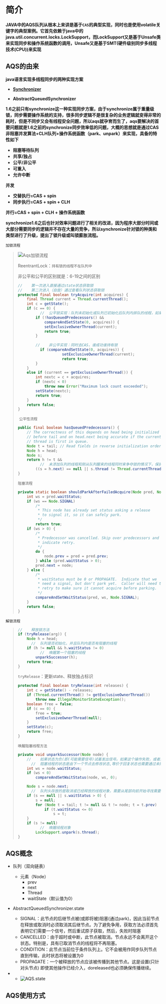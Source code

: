 # 简介

**JAVA中的AQS队列从根本上来讲是基于`CAS`的典型实现，同时也是使用volatile关键字的典型案例。它首先依赖于java中的java.util.concurrent.locks.LockSupport，而LockSupport又是基于Unsafe类来实现同步和操作系统函数的调用，Unsafe又是基于SMT(硬件级别同步多线程技术(CPU))来实现**



## AQS的由来

**java语言实现多线程同步的两种实现方案**

- **[Synchronizer](http://orgjinhc.github.io/2020/01/28/Synchronized/)** 

- **AbstractQueuedSynchronizer**

**1.6之前只有synchronize这一种实现同步方案，由于synchronize属于重量级锁，同步需要操作系统的支持，很多同步逻辑不是很复杂的业务逻辑就变得非常的耗时，但是不同步又会有线程安全问题，所以aqs就孕育而生了，aqs要解决的首要问题就是1.6之前的synchronize同步效率低的问题，大概的思想就是通过CAS非阻塞并发算法+CLH队列+操作系统函数（park、unpark）来实现，具备的特性如下**

- **阻塞等待队列**
- **共享/独占**
- **公平/非公平**
- **可重入**
- **允许中断**

**并发**

- **交替执行=CAS + spin**
- **同步执行=CAS + spin + CLH**

**并行=CAS + spin + CLH + 操作系统函数**



**synchronize1.6之后也针对效率问题进行了相关的改进，因为程序大部分时间或大部分需要同步的逻辑并不存在大量的竞争，所以synchronize针对锁的种类和类型进行了升级，提出了锁升级或叫锁膨胀流程。**



`加锁流程`

> ![Aqs加锁流程](http://lion-heart.online/blog/2020-02-02-070427.png)
>
> 
>
> ReentrantLock：`持有锁的线程不在队列中`
>
> 非公平和公平的区别就是：6-19之间的区别
>
> ```java
> //	第一次进入直接通过state状态获取锁
> //	第二次进入（自旋）通过查看队列状态获取锁
> protected final boolean tryAcquire(int acquires) {
>     final Thread current = Thread.currentThread();
>     int c = getState();
>     if (c == 0) {
>       	//	公平锁实现：队列未初始化或队列已初始化后队列内排队的线程，如果是第一个节点获取锁
>         if (!hasQueuedPredecessors() &&
>             compareAndSetState(0, acquires)) {
>             setExclusiveOwnerThread(current);
>             return true;
>         }
>       
>         //	非公平实现：同时去CAS，谁成功谁持有锁
>       	if (compareAndSetState(0, acquires)) {
>                     setExclusiveOwnerThread(current);
>                     return true;
>         }
>     }
>     else if (current == getExclusiveOwnerThread()) {
>         int nextc = c + acquires;
>         if (nextc < 0)
>             throw new Error("Maximum lock count exceeded");
>         setState(nextc);
>         return true;
>     }
>     return false;
> }
> ```
>
> ​	`公平性流程`
>
> ```java
> public final boolean hasQueuedPredecessors() {
>     // The correctness of this depends on head being initialized
>     // before tail and on head.next being accurate if the current
>     // thread is first in queue.
>     Node t = tail; // Read fields in reverse initialization order
>     Node h = head;
>     Node s;
>     return h != t &&
>       	//	未添加队列的线程和刚从队列醒来的线程同时来争夺锁的情况下，保护公平性
>         ((s = h.next) == null || s.thread != Thread.currentThread());
> }
> ```
>
> `阻塞流程`
>
> ```java
> private static boolean shouldParkAfterFailedAcquire(Node pred, Node node) {
>     int ws = pred.waitStatus;
>     if (ws == Node.SIGNAL)
>         /*
>          * This node has already set status asking a release
>          * to signal it, so it can safely park.
>          */
>         return true;
>     if (ws > 0) {
>         /*
>          * Predecessor was cancelled. Skip over predecessors and
>          * indicate retry.
>          */
>         do {
>             node.prev = pred = pred.prev;
>         } while (pred.waitStatus > 0);
>         pred.next = node;
>     } else {
>         /*
>          * waitStatus must be 0 or PROPAGATE.  Indicate that we
>          * need a signal, but don't park yet.  Caller will need to
>          * retry to make sure it cannot acquire before parking.
>          */
>         compareAndSetWaitStatus(pred, ws, Node.SIGNAL);
>     }
>     return false;
> }
> ```
>
> 

`解锁流程`

> ```java
> //	释放锁方法
> if (tryRelease(arg)) {
>     Node h = head;
>   	//	队列是否初始化，并且队列内是否有阻塞的线程
>     if (h != null && h.waitStatus != 0)
>       	//	唤醒第一个阻塞的线程
>         unparkSuccessor(h);
>     return true;
> }
> ```
>
> `tryRelease`：更新state、释放独占标识
>
> ```java
> protected final boolean tryRelease(int releases) {
>     int c = getState() - releases;
>     if (Thread.currentThread() != getExclusiveOwnerThread())
>         throw new IllegalMonitorStateException();
>     boolean free = false;
>     if (c == 0) {
>         free = true;
>         setExclusiveOwnerThread(null);
>     }
>     setState(c);
>     return free;
> }
> ```
>
> `唤醒阻塞线程方法`
>
> ```java
> private void unparkSuccessor(Node node) {
>     //	如果状态为负(即(可能需要信号)试着发出信号。如果这个操作失败，或者通过等待线程改变状态，这是可以的。
>   	//	阻塞线程的状态是由下一个节点去修改状态,等价于回复状态也需要通过未阻塞的线程去唤醒和修改状态
>     int ws = node.waitStatus;
>     if (ws < 0)
>         compareAndSetWaitStatus(node, ws, 0);
> 
>     Node s = node.next;
>   	//	队列头存放的是取消或已经释放的线程对象，需要从尾部向前开始寻找需要被唤醒的线程对象
>     if (s == null || s.waitStatus > 0) {
>         s = null;
>         for (Node t = tail; t != null && t != node; t = t.prev)
>             if (t.waitStatus <= 0)
>                 s = t;
>     }
>     if (s != null)
>       	//	唤醒线程对象
>         LockSupport.unpark(s.thread);
> }
> ```
>
> 



## AQS概念

- 队列（双向链表）
  - 元素（Node）
    - prev
    - next
    - Thread
    - waitState（默认值为0）
- AbstractQueuedSynchronizer.state
  - SIGNAL：此节点的后继节点被(或即将被)阻塞(通过park)，因此当前节点在释放或取消时必须取消其后继节点。为了避免争用，获取方法必须首先表明它们需要一个信号，然后重试原子获取，然后，失败时阻塞
  - CANCELLED：由于超时或中断，此节点被取消。节点永远不会离开这个状态。特别是，具有已取消节点的线程将不再阻塞。
  - CONDITION：此节点当前位于条件队列上。它不会被用作同步队列节点
    直到传输，此时状态将被设置为0
  - PROPAGATE：一个被释放的节点应该被传播到其他节点。这是设置(只针对头节点)
    即使其他操作已经介入，doreleased也必须确保传播继续。

- - ![AQS.state](http://lion-heart.online/blog/2020-01-31-103600.png)














## AQS使用方式


